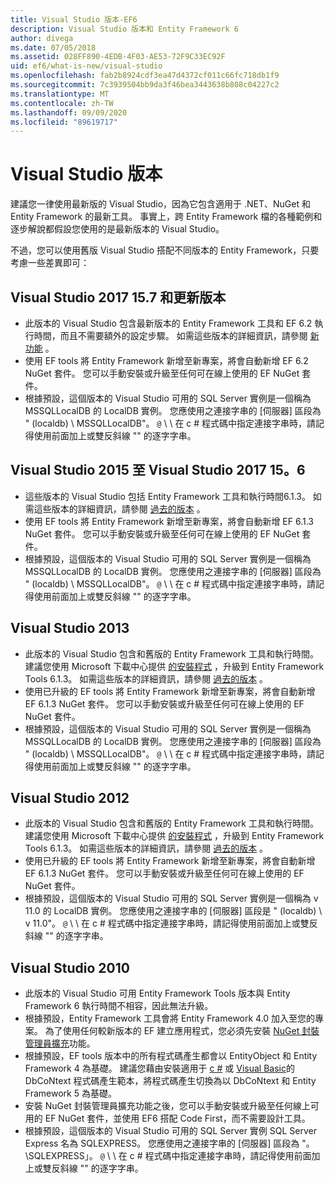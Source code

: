 ```yaml
---
title: Visual Studio 版本-EF6
description: Visual Studio 版本和 Entity Framework 6
author: divega
ms.date: 07/05/2018
ms.assetid: 028FF890-4EDB-4F03-AE53-72F9C33EC92F
uid: ef6/what-is-new/visual-studio
ms.openlocfilehash: fab2b8924cdf3ea47d4372cf011c66fc718db1f9
ms.sourcegitcommit: 7c3939504bb9da3f46bea3443638b808c04227c2
ms.translationtype: MT
ms.contentlocale: zh-TW
ms.lasthandoff: 09/09/2020
ms.locfileid: "89619717"
---
```

# <a name="visual-studio-releases"></a>Visual Studio 版本

建議您一律使用最新版的 Visual Studio，因為它包含適用于 .NET、NuGet 和 Entity Framework 的最新工具。
事實上，跨 Entity Framework 檔的各種範例和逐步解說都假設您使用的是最新版本的 Visual Studio。

不過，您可以使用舊版 Visual Studio 搭配不同版本的 Entity Framework，只要考慮一些差異即可：

## <a name="visual-studio-2017-157-and-newer"></a>Visual Studio 2017 15.7 和更新版本

- 此版本的 Visual Studio 包含最新版本的 Entity Framework 工具和 EF 6.2 執行時間，而且不需要額外的設定步驟。
如需這些版本的詳細資訊，請參閱 [新功能](xref:ef6/what-is-new/index) 。
- 使用 EF tools 將 Entity Framework 新增至新專案，將會自動新增 EF 6.2 NuGet 套件。
您可以手動安裝或升級至任何可在線上使用的 EF NuGet 套件。
- 根據預設，這個版本的 Visual Studio 可用的 SQL Server 實例是一個稱為 MSSQLLocalDB 的 LocalDB 實例。
您應使用之連接字串的 [伺服器] 區段為 " (localdb) \\ MSSQLLocalDB"。
`@` \\ \\ 在 c # 程式碼中指定連接字串時，請記得使用前面加上或雙反斜線 "" 的逐字字串。  


## <a name="visual-studio-2015-to-visual-studio-2017-156"></a>Visual Studio 2015 至 Visual Studio 2017 15。6

- 這些版本的 Visual Studio 包括 Entity Framework 工具和執行時間6.1.3。
如需這些版本的詳細資訊，請參閱 [過去的版本](xref:ef6/what-is-new/past-releases#ef-613) 。
- 使用 EF tools 將 Entity Framework 新增至新專案，將會自動新增 EF 6.1.3 NuGet 套件。
您可以手動安裝或升級至任何可在線上使用的 EF NuGet 套件。
- 根據預設，這個版本的 Visual Studio 可用的 SQL Server 實例是一個稱為 MSSQLLocalDB 的 LocalDB 實例。
您應使用之連接字串的 [伺服器] 區段為 " (localdb) \\ MSSQLLocalDB"。
`@` \\ \\ 在 c # 程式碼中指定連接字串時，請記得使用前面加上或雙反斜線 "" 的逐字字串。  


## <a name="visual-studio-2013"></a>Visual Studio 2013
- 此版本的 Visual Studio 包含和舊版的 Entity Framework 工具和執行時間。
建議您使用 Microsoft 下載中心提供 [的安裝程式](https://www.microsoft.com/download/details.aspx?id=40762) ，升級到 Entity Framework Tools 6.1.3。
如需這些版本的詳細資訊，請參閱 [過去的版本](xref:ef6/what-is-new/past-releases#ef-613) 。
- 使用已升級的 EF tools 將 Entity Framework 新增至新專案，將會自動新增 EF 6.1.3 NuGet 套件。
您可以手動安裝或升級至任何可在線上使用的 EF NuGet 套件。
- 根據預設，這個版本的 Visual Studio 可用的 SQL Server 實例是一個稱為 MSSQLLocalDB 的 LocalDB 實例。
您應使用之連接字串的 [伺服器] 區段為 " (localdb) \\ MSSQLLocalDB"。
`@` \\ \\ 在 c # 程式碼中指定連接字串時，請記得使用前面加上或雙反斜線 "" 的逐字字串。  

## <a name="visual-studio-2012"></a>Visual Studio 2012

- 此版本的 Visual Studio 包含和舊版的 Entity Framework 工具和執行時間。
建議您使用 Microsoft 下載中心提供 [的安裝程式](https://www.microsoft.com/download/details.aspx?id=40762) ，升級到 Entity Framework Tools 6.1.3。
如需這些版本的詳細資訊，請參閱 [過去的版本](xref:ef6/what-is-new/past-releases#ef-613) 。
- 使用已升級的 EF tools 將 Entity Framework 新增至新專案，將會自動新增 EF 6.1.3 NuGet 套件。
您可以手動安裝或升級至任何可在線上使用的 EF NuGet 套件。
- 根據預設，這個版本的 Visual Studio 可用的 SQL Server 實例是一個稱為 v 11.0 的 LocalDB 實例。
您應使用之連接字串的 [伺服器] 區段是 " (localdb) \\ v 11.0"。
`@` \\ \\ 在 c # 程式碼中指定連接字串時，請記得使用前面加上或雙反斜線 "" 的逐字字串。  

## <a name="visual-studio-2010"></a>Visual Studio 2010

- 此版本的 Visual Studio 可用 Entity Framework Tools 版本與 Entity Framework 6 執行時間不相容，因此無法升級。
- 根據預設，Entity Framework 工具會將 Entity Framework 4.0 加入至您的專案。
為了使用任何較新版本的 EF 建立應用程式，您必須先安裝 [NuGet 封裝管理員擴充](https://marketplace.visualstudio.com/items?itemName=NuGetTeam.NuGetPackageManager)功能。
- 根據預設，EF tools 版本中的所有程式碼產生都會以 EntityObject 和 Entity Framework 4 為基礎。
建議您藉由安裝適用于 [c #](https://marketplace.visualstudio.com/items?itemName=EntityFrameworkTeam.EF5xDbContextGeneratorforC) 或 [Visual Basic](https://marketplace.visualstudio.com/items?itemName=EntityFrameworkTeam.EF5xDbContextGeneratorforVBNET)的 DbCoNtext 程式碼產生範本，將程式碼產生切換為以 DbCoNtext 和 Entity Framework 5 為基礎。
- 安裝 NuGet 封裝管理員擴充功能之後，您可以手動安裝或升級至任何線上可用的 EF NuGet 套件，並使用 EF6 搭配 Code First，而不需要設計工具。
- 根據預設，這個版本的 Visual Studio 可用的 SQL Server 實例 SQL Server Express 名為 SQLEXPRESS。
您應使用之連接字串的 [伺服器] 區段為 "。 \\SQLEXPRESS」。
`@` \\ \\ 在 c # 程式碼中指定連接字串時，請記得使用前面加上或雙反斜線 "" 的逐字字串。
